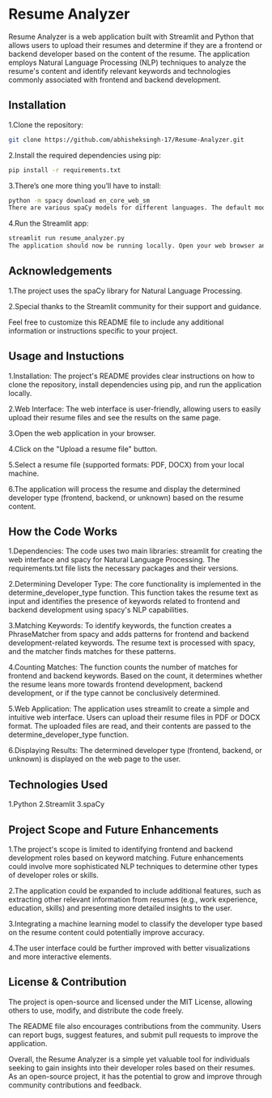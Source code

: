 
# Resume Analyzer

Resume Analyzer is a web application built with Streamlit and Python that allows users to upload their resumes and determine if they are a frontend or backend developer based on the content of the resume. The application employs Natural Language Processing (NLP) techniques to analyze the resume's content and identify relevant keywords and technologies commonly associated with frontend and backend development.



## Installation
1.Clone the repository:
```bash
git clone https://github.com/abhisheksingh-17/Resume-Analyzer.git
```
2.Install the required dependencies using pip:
```bash
pip install -r requirements.txt
```
3.There’s one more thing you’ll have to install:
```bash
python -m spacy download en_core_web_sm
There are various spaCy models for different languages. The default model for the English language is designated as en_core_web_sm. Since the models are quite large, it’s best to install them separately—including all languages in one package would make the download too massive
```
4.Run the Streamlit app:
```bash
streamlit run resume_analyzer.py
The application should now be running locally. Open your web browser and access the app at http://localhost:8501.
```

## Acknowledgements

 1.The project uses the spaCy library for Natural Language Processing.

 2.Special thanks to the Streamlit community for their support and guidance.

Feel free to customize this README file to include any additional information or instructions specific to your project.
## Usage and Instuctions

 1.Installation: The project's README provides clear instructions on how to clone the repository, install dependencies using pip, and run the application locally.

 2.Web Interface: The web interface is user-friendly, allowing users to easily upload their resume files and see the results on the same page.

 3.Open the web application in your browser.

 4.Click on the "Upload a resume file" button.

 5.Select a resume file (supported formats: PDF, DOCX) from your local machine.

 6.The application will process the resume and display the determined developer type (frontend, backend, or unknown) based on the resume content.
## How the Code Works

 1.Dependencies: The code uses two main libraries: streamlit for creating the web interface and spacy for Natural Language Processing. The requirements.txt file lists the necessary packages and their versions.

 2.Determining Developer Type: The core functionality is implemented in the determine_developer_type function. This function takes the resume text as input and identifies the presence of keywords related to frontend and backend development using spacy's NLP capabilities.

 3.Matching Keywords: To identify keywords, the function creates a PhraseMatcher from spacy and adds patterns for frontend and backend development-related keywords. The resume text is processed with spacy, and the matcher finds matches for these patterns.

 4.Counting Matches: The function counts the number of matches for frontend and backend keywords. Based on the count, it determines whether the resume leans more towards frontend development, backend development, or if the type cannot be conclusively determined.

 5.Web Application: The application uses streamlit to create a simple and intuitive web interface. Users can upload their resume files in PDF or DOCX format. The uploaded files are read, and their contents are passed to the determine_developer_type function.

 6.Displaying Results: The determined developer type (frontend, backend, or unknown) is displayed on the web page to the user.
## Technologies Used

1.Python
2.Streamlit
3.spaCy
## Project Scope and Future Enhancements

 1.The project's scope is limited to identifying frontend and backend development roles based on keyword matching. Future enhancements could involve more sophisticated NLP techniques to determine other types of developer roles or skills.

 2.The application could be expanded to include additional features, such as extracting other relevant information from resumes (e.g., work experience, education, skills) and presenting more detailed insights to the user.

 3.Integrating a machine learning model to classify the developer type based on the resume content could potentially improve accuracy.

 4.The user interface could be further improved with better visualizations and more interactive elements.
## License & Contribution
The project is open-source and licensed under the MIT License, allowing others to use, modify, and distribute the code freely.

The README file also encourages contributions from the community. Users can report bugs, suggest features, and submit pull requests to improve the application.

Overall, the Resume Analyzer is a simple yet valuable tool for individuals seeking to gain insights into their developer roles based on their resumes. As an open-source project, it has the potential to grow and improve through community contributions and feedback.